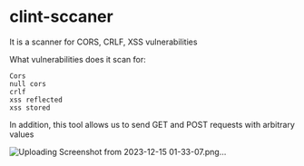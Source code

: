 # clint-sccaner
It is a scanner for CORS, CRLF, XSS vulnerabilities

What vulnerabilities does it scan for:
```
Cors
null cors
crlf
xss reflected
xss stored
```

In addition, this tool allows us to send GET and POST requests with arbitrary values


![Uploading Screenshot from 2023-12-15 01-33-07.png…]()
